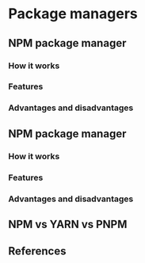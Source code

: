 # Package managers

## NPM package manager

### How it works

### Features

### Advantages and disadvantages

## NPM package manager

### How it works

### Features

### Advantages and disadvantages

## NPM vs YARN vs PNPM


## References
